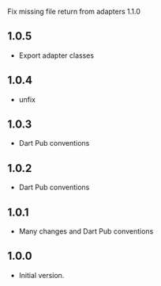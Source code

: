 Fix missing file return from adapters
1.1.0
## 1.0.5
- Export adapter classes
## 1.0.4
- unfix
## 1.0.3
- Dart Pub conventions
## 1.0.2
- Dart Pub conventions
## 1.0.1
- Many changes and Dart Pub conventions
## 1.0.0
- Initial version.
